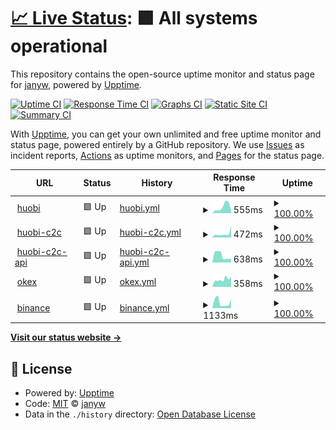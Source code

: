 # [📈 Live Status](https://janyw.github.io/upptime): <!--live status--> **🟩 All systems operational**

This repository contains the open-source uptime monitor and status page for [janyw](https://janyw.github.io/upptime), powered by [Upptime](https://github.com/upptime/upptime).

[![Uptime CI](https://github.com/koj-co/upptime/workflows/Uptime%20CI/badge.svg)](https://github.com/koj-co/upptime/actions?query=workflow%3A%22Uptime+CI%22)
[![Response Time CI](https://github.com/koj-co/upptime/workflows/Response%20Time%20CI/badge.svg)](https://github.com/koj-co/upptime/actions?query=workflow%3A%22Response+Time+CI%22)
[![Graphs CI](https://github.com/koj-co/upptime/workflows/Graphs%20CI/badge.svg)](https://github.com/koj-co/upptime/actions?query=workflow%3A%22Graphs+CI%22)
[![Static Site CI](https://github.com/koj-co/upptime/workflows/Static%20Site%20CI/badge.svg)](https://github.com/koj-co/upptime/actions?query=workflow%3A%22Static+Site+CI%22)
[![Summary CI](https://github.com/koj-co/upptime/workflows/Summary%20CI/badge.svg)](https://github.com/koj-co/upptime/actions?query=workflow%3A%22Summary+CI%22)

With [Upptime](https://upptime.js.org), you can get your own unlimited and free uptime monitor and status page, powered entirely by a GitHub repository. We use [Issues](https://github.com/janyw/upptime/issues) as incident reports, [Actions](https://github.com/janyw/upptime/actions) as uptime monitors, and [Pages](https://janyw.github.io/upptime) for the status page.

<!--start: status pages-->
<!-- This summary is generated by Upptime (https://github.com/upptime/upptime) -->
<!-- Do not edit this manually, your changes will be overwritten -->
<!-- prettier-ignore -->
| URL | Status | History | Response Time | Uptime |
| --- | ------ | ------- | ------------- | ------ |
| <img alt="" src="https://favicons.githubusercontent.com/www.huobi.com" height="13"> [huobi](https://www.huobi.com) | 🟩 Up | [huobi.yml](https://github.com/JanyW/upptime/commits/master/history/huobi.yml) | <details><summary><img alt="Response time graph" src="./graphs/huobi/response-time-week.png" height="20"> 555ms</summary><br><a href="https://janyw.github.io/upptime/history/huobi"><img alt="Response time 365" src="https://img.shields.io/endpoint?url=https%3A%2F%2Fraw.githubusercontent.com%2FJanyW%2Fupptime%2Fmaster%2Fapi%2Fhuobi%2Fresponse-time.json"></a><br><a href="https://janyw.github.io/upptime/history/huobi"><img alt="24-hour response time 262" src="https://img.shields.io/endpoint?url=https%3A%2F%2Fraw.githubusercontent.com%2FJanyW%2Fupptime%2Fmaster%2Fapi%2Fhuobi%2Fresponse-time-day.json"></a><br><a href="https://janyw.github.io/upptime/history/huobi"><img alt="7-day response time 555" src="https://img.shields.io/endpoint?url=https%3A%2F%2Fraw.githubusercontent.com%2FJanyW%2Fupptime%2Fmaster%2Fapi%2Fhuobi%2Fresponse-time-week.json"></a><br><a href="https://janyw.github.io/upptime/history/huobi"><img alt="30-day response time 365" src="https://img.shields.io/endpoint?url=https%3A%2F%2Fraw.githubusercontent.com%2FJanyW%2Fupptime%2Fmaster%2Fapi%2Fhuobi%2Fresponse-time-month.json"></a><br><a href="https://janyw.github.io/upptime/history/huobi"><img alt="1-year response time 365" src="https://img.shields.io/endpoint?url=https%3A%2F%2Fraw.githubusercontent.com%2FJanyW%2Fupptime%2Fmaster%2Fapi%2Fhuobi%2Fresponse-time-year.json"></a></details> | <details><summary><a href="https://janyw.github.io/upptime/history/huobi">100.00%</a></summary><a href="https://janyw.github.io/upptime/history/huobi"><img alt="All-time uptime 100.00%" src="https://img.shields.io/endpoint?url=https%3A%2F%2Fraw.githubusercontent.com%2FJanyW%2Fupptime%2Fmaster%2Fapi%2Fhuobi%2Fuptime.json"></a><br><a href="https://janyw.github.io/upptime/history/huobi"><img alt="24-hour uptime 100.00%" src="https://img.shields.io/endpoint?url=https%3A%2F%2Fraw.githubusercontent.com%2FJanyW%2Fupptime%2Fmaster%2Fapi%2Fhuobi%2Fuptime-day.json"></a><br><a href="https://janyw.github.io/upptime/history/huobi"><img alt="7-day uptime 100.00%" src="https://img.shields.io/endpoint?url=https%3A%2F%2Fraw.githubusercontent.com%2FJanyW%2Fupptime%2Fmaster%2Fapi%2Fhuobi%2Fuptime-week.json"></a><br><a href="https://janyw.github.io/upptime/history/huobi"><img alt="30-day uptime 100.00%" src="https://img.shields.io/endpoint?url=https%3A%2F%2Fraw.githubusercontent.com%2FJanyW%2Fupptime%2Fmaster%2Fapi%2Fhuobi%2Fuptime-month.json"></a><br><a href="https://janyw.github.io/upptime/history/huobi"><img alt="1-year uptime 100.00%" src="https://img.shields.io/endpoint?url=https%3A%2F%2Fraw.githubusercontent.com%2FJanyW%2Fupptime%2Fmaster%2Fapi%2Fhuobi%2Fuptime-year.json"></a></details>
| <img alt="" src="https://favicons.githubusercontent.com/c2c.huobi.com" height="13"> [huobi-c2c](https://c2c.huobi.com) | 🟩 Up | [huobi-c2c.yml](https://github.com/JanyW/upptime/commits/master/history/huobi-c2c.yml) | <details><summary><img alt="Response time graph" src="./graphs/huobi-c2c/response-time-week.png" height="20"> 472ms</summary><br><a href="https://janyw.github.io/upptime/history/huobi-c2c"><img alt="Response time 399" src="https://img.shields.io/endpoint?url=https%3A%2F%2Fraw.githubusercontent.com%2FJanyW%2Fupptime%2Fmaster%2Fapi%2Fhuobi-c2c%2Fresponse-time.json"></a><br><a href="https://janyw.github.io/upptime/history/huobi-c2c"><img alt="24-hour response time 1468" src="https://img.shields.io/endpoint?url=https%3A%2F%2Fraw.githubusercontent.com%2FJanyW%2Fupptime%2Fmaster%2Fapi%2Fhuobi-c2c%2Fresponse-time-day.json"></a><br><a href="https://janyw.github.io/upptime/history/huobi-c2c"><img alt="7-day response time 472" src="https://img.shields.io/endpoint?url=https%3A%2F%2Fraw.githubusercontent.com%2FJanyW%2Fupptime%2Fmaster%2Fapi%2Fhuobi-c2c%2Fresponse-time-week.json"></a><br><a href="https://janyw.github.io/upptime/history/huobi-c2c"><img alt="30-day response time 399" src="https://img.shields.io/endpoint?url=https%3A%2F%2Fraw.githubusercontent.com%2FJanyW%2Fupptime%2Fmaster%2Fapi%2Fhuobi-c2c%2Fresponse-time-month.json"></a><br><a href="https://janyw.github.io/upptime/history/huobi-c2c"><img alt="1-year response time 399" src="https://img.shields.io/endpoint?url=https%3A%2F%2Fraw.githubusercontent.com%2FJanyW%2Fupptime%2Fmaster%2Fapi%2Fhuobi-c2c%2Fresponse-time-year.json"></a></details> | <details><summary><a href="https://janyw.github.io/upptime/history/huobi-c2c">100.00%</a></summary><a href="https://janyw.github.io/upptime/history/huobi-c2c"><img alt="All-time uptime 100.00%" src="https://img.shields.io/endpoint?url=https%3A%2F%2Fraw.githubusercontent.com%2FJanyW%2Fupptime%2Fmaster%2Fapi%2Fhuobi-c2c%2Fuptime.json"></a><br><a href="https://janyw.github.io/upptime/history/huobi-c2c"><img alt="24-hour uptime 100.00%" src="https://img.shields.io/endpoint?url=https%3A%2F%2Fraw.githubusercontent.com%2FJanyW%2Fupptime%2Fmaster%2Fapi%2Fhuobi-c2c%2Fuptime-day.json"></a><br><a href="https://janyw.github.io/upptime/history/huobi-c2c"><img alt="7-day uptime 100.00%" src="https://img.shields.io/endpoint?url=https%3A%2F%2Fraw.githubusercontent.com%2FJanyW%2Fupptime%2Fmaster%2Fapi%2Fhuobi-c2c%2Fuptime-week.json"></a><br><a href="https://janyw.github.io/upptime/history/huobi-c2c"><img alt="30-day uptime 100.00%" src="https://img.shields.io/endpoint?url=https%3A%2F%2Fraw.githubusercontent.com%2FJanyW%2Fupptime%2Fmaster%2Fapi%2Fhuobi-c2c%2Fuptime-month.json"></a><br><a href="https://janyw.github.io/upptime/history/huobi-c2c"><img alt="1-year uptime 100.00%" src="https://img.shields.io/endpoint?url=https%3A%2F%2Fraw.githubusercontent.com%2FJanyW%2Fupptime%2Fmaster%2Fapi%2Fhuobi-c2c%2Fuptime-year.json"></a></details>
| <img alt="" src="https://favicons.githubusercontent.com/otc-api.huobi.com" height="13"> [huobi-c2c-api](https://otc-api.huobi.com/v1/data/config-list?type=time) | 🟩 Up | [huobi-c2c-api.yml](https://github.com/JanyW/upptime/commits/master/history/huobi-c2c-api.yml) | <details><summary><img alt="Response time graph" src="./graphs/huobi-c2c-api/response-time-week.png" height="20"> 638ms</summary><br><a href="https://janyw.github.io/upptime/history/huobi-c2c-api"><img alt="Response time 436" src="https://img.shields.io/endpoint?url=https%3A%2F%2Fraw.githubusercontent.com%2FJanyW%2Fupptime%2Fmaster%2Fapi%2Fhuobi-c2c-api%2Fresponse-time.json"></a><br><a href="https://janyw.github.io/upptime/history/huobi-c2c-api"><img alt="24-hour response time 325" src="https://img.shields.io/endpoint?url=https%3A%2F%2Fraw.githubusercontent.com%2FJanyW%2Fupptime%2Fmaster%2Fapi%2Fhuobi-c2c-api%2Fresponse-time-day.json"></a><br><a href="https://janyw.github.io/upptime/history/huobi-c2c-api"><img alt="7-day response time 638" src="https://img.shields.io/endpoint?url=https%3A%2F%2Fraw.githubusercontent.com%2FJanyW%2Fupptime%2Fmaster%2Fapi%2Fhuobi-c2c-api%2Fresponse-time-week.json"></a><br><a href="https://janyw.github.io/upptime/history/huobi-c2c-api"><img alt="30-day response time 436" src="https://img.shields.io/endpoint?url=https%3A%2F%2Fraw.githubusercontent.com%2FJanyW%2Fupptime%2Fmaster%2Fapi%2Fhuobi-c2c-api%2Fresponse-time-month.json"></a><br><a href="https://janyw.github.io/upptime/history/huobi-c2c-api"><img alt="1-year response time 436" src="https://img.shields.io/endpoint?url=https%3A%2F%2Fraw.githubusercontent.com%2FJanyW%2Fupptime%2Fmaster%2Fapi%2Fhuobi-c2c-api%2Fresponse-time-year.json"></a></details> | <details><summary><a href="https://janyw.github.io/upptime/history/huobi-c2c-api">100.00%</a></summary><a href="https://janyw.github.io/upptime/history/huobi-c2c-api"><img alt="All-time uptime 98.81%" src="https://img.shields.io/endpoint?url=https%3A%2F%2Fraw.githubusercontent.com%2FJanyW%2Fupptime%2Fmaster%2Fapi%2Fhuobi-c2c-api%2Fuptime.json"></a><br><a href="https://janyw.github.io/upptime/history/huobi-c2c-api"><img alt="24-hour uptime 100.00%" src="https://img.shields.io/endpoint?url=https%3A%2F%2Fraw.githubusercontent.com%2FJanyW%2Fupptime%2Fmaster%2Fapi%2Fhuobi-c2c-api%2Fuptime-day.json"></a><br><a href="https://janyw.github.io/upptime/history/huobi-c2c-api"><img alt="7-day uptime 100.00%" src="https://img.shields.io/endpoint?url=https%3A%2F%2Fraw.githubusercontent.com%2FJanyW%2Fupptime%2Fmaster%2Fapi%2Fhuobi-c2c-api%2Fuptime-week.json"></a><br><a href="https://janyw.github.io/upptime/history/huobi-c2c-api"><img alt="30-day uptime 98.81%" src="https://img.shields.io/endpoint?url=https%3A%2F%2Fraw.githubusercontent.com%2FJanyW%2Fupptime%2Fmaster%2Fapi%2Fhuobi-c2c-api%2Fuptime-month.json"></a><br><a href="https://janyw.github.io/upptime/history/huobi-c2c-api"><img alt="1-year uptime 98.81%" src="https://img.shields.io/endpoint?url=https%3A%2F%2Fraw.githubusercontent.com%2FJanyW%2Fupptime%2Fmaster%2Fapi%2Fhuobi-c2c-api%2Fuptime-year.json"></a></details>
| <img alt="" src="https://favicons.githubusercontent.com/www.okex.com" height="13"> [okex](https://www.okex.com) | 🟩 Up | [okex.yml](https://github.com/JanyW/upptime/commits/master/history/okex.yml) | <details><summary><img alt="Response time graph" src="./graphs/okex/response-time-week.png" height="20"> 358ms</summary><br><a href="https://janyw.github.io/upptime/history/okex"><img alt="Response time 353" src="https://img.shields.io/endpoint?url=https%3A%2F%2Fraw.githubusercontent.com%2FJanyW%2Fupptime%2Fmaster%2Fapi%2Fokex%2Fresponse-time.json"></a><br><a href="https://janyw.github.io/upptime/history/okex"><img alt="24-hour response time 484" src="https://img.shields.io/endpoint?url=https%3A%2F%2Fraw.githubusercontent.com%2FJanyW%2Fupptime%2Fmaster%2Fapi%2Fokex%2Fresponse-time-day.json"></a><br><a href="https://janyw.github.io/upptime/history/okex"><img alt="7-day response time 358" src="https://img.shields.io/endpoint?url=https%3A%2F%2Fraw.githubusercontent.com%2FJanyW%2Fupptime%2Fmaster%2Fapi%2Fokex%2Fresponse-time-week.json"></a><br><a href="https://janyw.github.io/upptime/history/okex"><img alt="30-day response time 353" src="https://img.shields.io/endpoint?url=https%3A%2F%2Fraw.githubusercontent.com%2FJanyW%2Fupptime%2Fmaster%2Fapi%2Fokex%2Fresponse-time-month.json"></a><br><a href="https://janyw.github.io/upptime/history/okex"><img alt="1-year response time 353" src="https://img.shields.io/endpoint?url=https%3A%2F%2Fraw.githubusercontent.com%2FJanyW%2Fupptime%2Fmaster%2Fapi%2Fokex%2Fresponse-time-year.json"></a></details> | <details><summary><a href="https://janyw.github.io/upptime/history/okex">100.00%</a></summary><a href="https://janyw.github.io/upptime/history/okex"><img alt="All-time uptime 100.00%" src="https://img.shields.io/endpoint?url=https%3A%2F%2Fraw.githubusercontent.com%2FJanyW%2Fupptime%2Fmaster%2Fapi%2Fokex%2Fuptime.json"></a><br><a href="https://janyw.github.io/upptime/history/okex"><img alt="24-hour uptime 100.00%" src="https://img.shields.io/endpoint?url=https%3A%2F%2Fraw.githubusercontent.com%2FJanyW%2Fupptime%2Fmaster%2Fapi%2Fokex%2Fuptime-day.json"></a><br><a href="https://janyw.github.io/upptime/history/okex"><img alt="7-day uptime 100.00%" src="https://img.shields.io/endpoint?url=https%3A%2F%2Fraw.githubusercontent.com%2FJanyW%2Fupptime%2Fmaster%2Fapi%2Fokex%2Fuptime-week.json"></a><br><a href="https://janyw.github.io/upptime/history/okex"><img alt="30-day uptime 100.00%" src="https://img.shields.io/endpoint?url=https%3A%2F%2Fraw.githubusercontent.com%2FJanyW%2Fupptime%2Fmaster%2Fapi%2Fokex%2Fuptime-month.json"></a><br><a href="https://janyw.github.io/upptime/history/okex"><img alt="1-year uptime 100.00%" src="https://img.shields.io/endpoint?url=https%3A%2F%2Fraw.githubusercontent.com%2FJanyW%2Fupptime%2Fmaster%2Fapi%2Fokex%2Fuptime-year.json"></a></details>
| <img alt="" src="https://favicons.githubusercontent.com/www.binance.com" height="13"> [binance](https://www.binance.com) | 🟩 Up | [binance.yml](https://github.com/JanyW/upptime/commits/master/history/binance.yml) | <details><summary><img alt="Response time graph" src="./graphs/binance/response-time-week.png" height="20"> 1133ms</summary><br><a href="https://janyw.github.io/upptime/history/binance"><img alt="Response time 1314" src="https://img.shields.io/endpoint?url=https%3A%2F%2Fraw.githubusercontent.com%2FJanyW%2Fupptime%2Fmaster%2Fapi%2Fbinance%2Fresponse-time.json"></a><br><a href="https://janyw.github.io/upptime/history/binance"><img alt="24-hour response time 1706" src="https://img.shields.io/endpoint?url=https%3A%2F%2Fraw.githubusercontent.com%2FJanyW%2Fupptime%2Fmaster%2Fapi%2Fbinance%2Fresponse-time-day.json"></a><br><a href="https://janyw.github.io/upptime/history/binance"><img alt="7-day response time 1133" src="https://img.shields.io/endpoint?url=https%3A%2F%2Fraw.githubusercontent.com%2FJanyW%2Fupptime%2Fmaster%2Fapi%2Fbinance%2Fresponse-time-week.json"></a><br><a href="https://janyw.github.io/upptime/history/binance"><img alt="30-day response time 1314" src="https://img.shields.io/endpoint?url=https%3A%2F%2Fraw.githubusercontent.com%2FJanyW%2Fupptime%2Fmaster%2Fapi%2Fbinance%2Fresponse-time-month.json"></a><br><a href="https://janyw.github.io/upptime/history/binance"><img alt="1-year response time 1314" src="https://img.shields.io/endpoint?url=https%3A%2F%2Fraw.githubusercontent.com%2FJanyW%2Fupptime%2Fmaster%2Fapi%2Fbinance%2Fresponse-time-year.json"></a></details> | <details><summary><a href="https://janyw.github.io/upptime/history/binance">100.00%</a></summary><a href="https://janyw.github.io/upptime/history/binance"><img alt="All-time uptime 100.00%" src="https://img.shields.io/endpoint?url=https%3A%2F%2Fraw.githubusercontent.com%2FJanyW%2Fupptime%2Fmaster%2Fapi%2Fbinance%2Fuptime.json"></a><br><a href="https://janyw.github.io/upptime/history/binance"><img alt="24-hour uptime 100.00%" src="https://img.shields.io/endpoint?url=https%3A%2F%2Fraw.githubusercontent.com%2FJanyW%2Fupptime%2Fmaster%2Fapi%2Fbinance%2Fuptime-day.json"></a><br><a href="https://janyw.github.io/upptime/history/binance"><img alt="7-day uptime 100.00%" src="https://img.shields.io/endpoint?url=https%3A%2F%2Fraw.githubusercontent.com%2FJanyW%2Fupptime%2Fmaster%2Fapi%2Fbinance%2Fuptime-week.json"></a><br><a href="https://janyw.github.io/upptime/history/binance"><img alt="30-day uptime 100.00%" src="https://img.shields.io/endpoint?url=https%3A%2F%2Fraw.githubusercontent.com%2FJanyW%2Fupptime%2Fmaster%2Fapi%2Fbinance%2Fuptime-month.json"></a><br><a href="https://janyw.github.io/upptime/history/binance"><img alt="1-year uptime 100.00%" src="https://img.shields.io/endpoint?url=https%3A%2F%2Fraw.githubusercontent.com%2FJanyW%2Fupptime%2Fmaster%2Fapi%2Fbinance%2Fuptime-year.json"></a></details>

<!--end: status pages-->

[**Visit our status website →**](https://janyw.github.io/upptime)

## 📄 License

- Powered by: [Upptime](https://github.com/upptime/upptime)
- Code: [MIT](./LICENSE) © [janyw](https://janyw.github.io/upptime)
- Data in the `./history` directory: [Open Database License](https://opendatacommons.org/licenses/odbl/1-0/)
